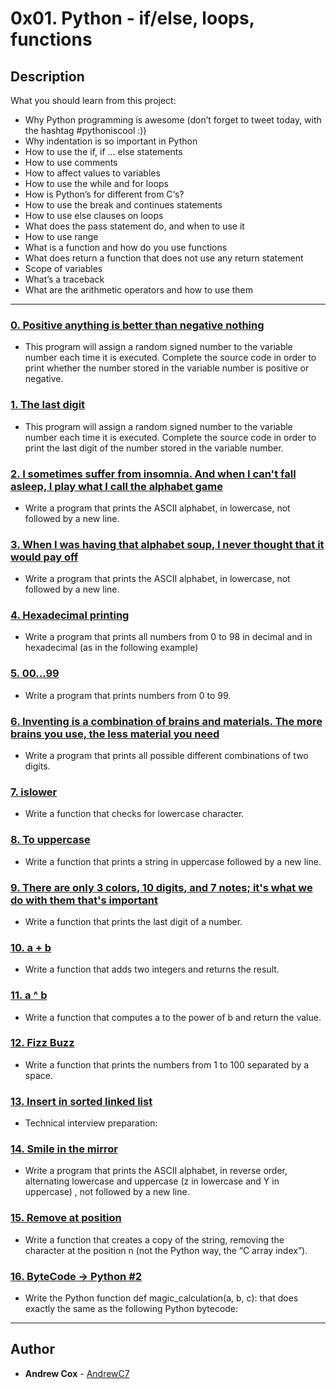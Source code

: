 # 0x01. Python - if/else, loops, functions

## Description
What you should learn from this project:

* Why Python programming is awesome (don’t forget to tweet today, with the hashtag #pythoniscool :))
* Why indentation is so important in Python
* How to use the if, if ... else statements
* How to use comments
* How to affect values to variables
* How to use the while and for loops
* How is Python’s for different from C‘s?
* How to use the break and continues statements
* How to use else clauses on loops
* What does the pass statement do, and when to use it
* How to use range
* What is a function and how do you use functions
* What does return a function that does not use any return statement
* Scope of variables
* What’s a traceback
* What are the arithmetic operators and how to use them

---

### [0. Positive anything is better than negative nothing](./0-positive_or_negative.py)
* This program will assign a random signed number to the variable number each time it is executed. Complete the source code in order to print whether the number stored in the variable number is positive or negative.


### [1. The last digit](./1-last_digit.py)
* This program will assign a random signed number to the variable number each time it is executed. Complete the source code in order to print the last digit of the number stored in the variable number.


### [2. I sometimes suffer from insomnia. And when I can't fall asleep, I play what I call the alphabet game](./2-print_alphabet.py)
* Write a program that prints the ASCII alphabet, in lowercase, not followed by a new line.


### [3. When I was having that alphabet soup, I never thought that it would pay off](./3-print_alphabt.py)
* Write a program that prints the ASCII alphabet, in lowercase, not followed by a new line.


### [4. Hexadecimal printing](./4-print_hexa.py)
* Write a program that prints all numbers from 0 to 98 in decimal and in hexadecimal (as in the following example)


### [5. 00...99](./5-print_comb2.py)
* Write a program that prints numbers from 0 to 99.


### [6. Inventing is a combination of brains and materials. The more brains you use, the less material you need](./6-print_comb3.py)
* Write a program that prints all possible different combinations of two digits.


### [7. islower](./7-islower.py)
* Write a function that checks for lowercase character. 


### [8. To uppercase](./8-uppercase.py)
* Write a function that prints a string in uppercase followed by a new line.


### [9. There are only 3 colors, 10 digits, and 7 notes; it's what we do with them that's important](./9-print_last_digit.py)
* Write a function that prints the last digit of a number.


### [10. a + b](./10-add.py)
* Write a function that adds two integers and returns the result.


### [11. a ^ b](./11-pow.py)
* Write a function that computes a to the power of b and return the value.


### [12. Fizz Buzz](./12-fizzbuzz.py)
* Write a function that prints the numbers from 1 to 100 separated by a space. 


### [13. Insert in sorted linked list](./13-insert_number.c)
* Technical interview preparation: 


### [14. Smile in the mirror](./100-print_tebahpla.py)
* Write a program that prints the ASCII alphabet, in reverse order, alternating lowercase and uppercase (z in lowercase and Y in uppercase) , not followed by a new line.


### [15. Remove at position](./101-remove_char_at.py)
* Write a function that creates a copy of the string, removing the character at the position n (not the Python way, the “C array index”).


### [16. ByteCode -> Python #2](./102-magic_calculation.py)
* Write the Python function def magic_calculation(a, b, c): that does exactly the same as the following Python bytecode:

---

## Author
* **Andrew Cox** - [AndrewC7](https://github.com/AndrewC7)